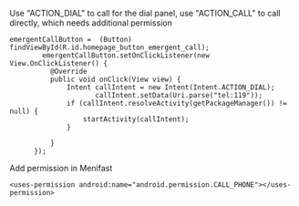 
Use "ACTION_DIAL" to call for the dial panel, use "ACTION_CALL" to call directly, which needs additional permission
```
emergentCallButton =  (Button) findViewById(R.id.homepage_button_emergent_call);
        emergentCallButton.setOnClickListener(new View.OnClickListener() {
          @Override
          public void onClick(View view) {
              Intent callIntent = new Intent(Intent.ACTION_DIAL);
                     callIntent.setData(Uri.parse("tel:119"));
              if (callIntent.resolveActivity(getPackageManager()) != null) {
                  startActivity(callIntent);
              }

          }
      });
```

Add permission in Menifast
```
<uses-permission android:name="android.permission.CALL_PHONE"></uses-permission>
```
